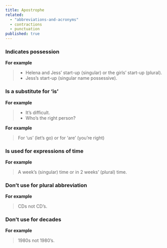 ```yaml
---
title: Apostrophe
related:
  - "abbreviations-and-acronyms"
  - contractions
  - punctuation
published: true
---
```


### Indicates possession

**For example**

> - Helena and Jess’ start-up (singular) or the girls’ start-up (plural).
> - Jess’s start-up (singular name possessive).

### Is a substitute for ‘is’

**For example**

> - It’s difficult.
> - Who’s the right person?

**For example**

> For ‘us’ (let’s go) or for ‘are’ (you’re right)

### Is used for expressions of time

**For example**

> A week’s (singular) time or in 2 weeks’ (plural) time.

### Don’t use for plural abbreviation

**For example**

> CDs not CD’s.

### Don’t use for decades

**For example**

> 1980s not 1980’s.
